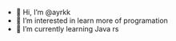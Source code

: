 - 👋 Hi, I’m @ayrkk 
- 👀 I’m interested in learn more of programation
- 🌱 I’m currently learning Java rs

<!---
ayrkk/ayrkk is a ✨ special ✨ repository because its `README.md` (this file) appears on your GitHub profile.
You can click the Preview link to take a look at your changes.
--->
